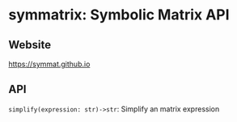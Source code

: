 symmatrix: Symbolic Matrix API
=======================

## Website

https://symmat.github.io


## API

`simplify(expression: str)->str`: Simplify an matrix expression
